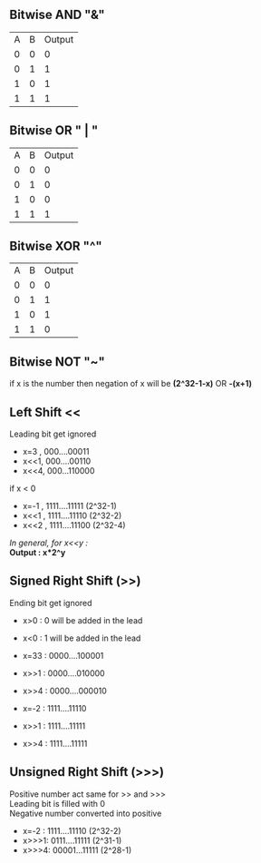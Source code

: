 ## Bitwise AND "&"
 <table>
  <tr>
    <td>A</td>
    <td>B</td>
    <td>Output</td>
  </tr>
   <tr>
    <td>0</td>
    <td>0</td>
    <td>0</td>
  </tr>
   <tr>
    <td>0</td>
    <td>1</td>
    <td>1</td>
  </tr>
   <tr>
    <td>1</td>
    <td>0</td>
    <td>1</td>
  </tr>
   <tr>
    <td>1</td>
    <td>1</td>
    <td>1</td>
  </tr>
 </table>
 
 ## Bitwise OR " | "
 
 <table>
  <tr>
    <td>A</td>
    <td>B</td>
    <td>Output</td>
  </tr>
   <tr>
    <td>0</td>
    <td>0</td>
    <td>0</td>
  </tr>
   <tr>
    <td>0</td>
    <td>1</td>
    <td>0</td>
  </tr>
   <tr>
    <td>1</td>
    <td>0</td>
    <td>0</td>
  </tr>
   <tr>
    <td>1</td>
    <td>1</td>
    <td>1</td>
  </tr>
 </table>
 
 ## Bitwise XOR "^"
 
 <table>
  <tr>
    <td>A</td>
    <td>B</td>
    <td>Output</td>
  </tr>
   <tr>
    <td>0</td>
    <td>0</td>
    <td>0</td>
  </tr>
   <tr>
    <td>0</td>
    <td>1</td>
    <td>1</td>
  </tr>
   <tr>
    <td>1</td>
    <td>0</td>
    <td>1</td>
  </tr>
   <tr>
    <td>1</td>
    <td>1</td>
    <td>0</td>
  </tr>
 </table>
 
 ## Bitwise NOT "~"
 
 if x is the number then negation of x will be **(2^32-1-x)**
 OR
**-(x+1)**

## Left Shift << 

Leading bit get ignored <br>
- x=3 , 000....00011
- x<<1, 000....00110
- x<<4, 000...110000

if x < 0 <br>
- x=-1 , 1111....11111  (2^32-1)
- x<<1 , 1111....11110  (2^32-2)
- x<<2 , 1111....11100  (2^32-4)

_In general, for x<<y :_ <br>
**Output : x*2^y**

## Signed Right Shift (>>) 

Ending bit get ignored
- x>0 : 0 will be added in the lead
- x<0 : 1 will be added in the lead

- x=33 : 0000....100001
- x>>1 : 0000....010000
- x>>4 : 0000....000010

- x=-2 : 1111....11110
- x>>1 : 1111....11111
- x>>4 : 1111....11111

## Unsigned Right Shift (>>>)

Positive number act same for >> and >>> <br>
Leading bit is filled with 0 <br>
Negative number converted into positive

- x=-2 : 1111....11110  (2^32-2)
- x>>>1: 0111....11111  (2^31-1)
- x>>>4: 00001...11111  (2^28-1)
